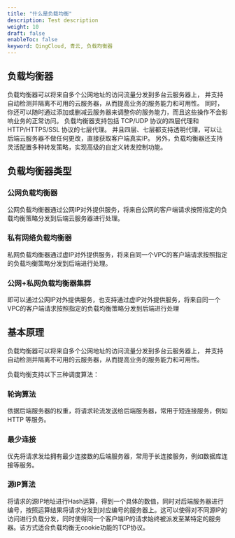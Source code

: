 ```yaml
---
title: "什么是负载均衡"
description: Test description
weight: 10
draft: false
enableToc: false
keyword: QingCloud, 青云, 负载均衡器
---
```


## 负载均衡器

负载均衡器可以将来自多个公网地址的访问流量分发到多台云服务器上， 并支持自动检测并隔离不可用的云服务器，从而提高业务的服务能力和可用性。 同时，你还可以随时通过添加或删减云服务器来调整你的服务能力，而且这些操作不会影响业务的正常访问。
负载均衡器支持包括 TCP/UDP 协议的四层代理和 HTTP/HTTPS/SSL 协议的七层代理。
并且四层、七层都支持透明代理，可以让后端云服务器不做任何更改，直接获取客户端真实IP。
另外，负载均衡器还支持灵活配置多种转发策略，实现高级的自定义转发控制功能。


## 负载均衡器类型

### 公网负载均衡器

公网负载均衡器通过公网IP对外提供服务，将来自公网的客户端请求按照指定的负载均衡策略分发到后端云服务器进行处理。

### 私有网络负载均衡器

私网负载均衡器通过虚IP对外提供服务，将来自同一个VPC的客户端请求按照指定的负载均衡策略分发到后端进行处理。

### 公网+私网负载均衡器集群

即可以通过公网IP对外提供服务，也支持通过虚IP对外提供服务，将来自同一个VPC的客户端请求按照指定的负载均衡策略分发到后端进行处理

## 基本原理

负载均衡器可以将来自多个公网地址的访问流量分发到多台云服务器上， 并支持自动检测并隔离不可用的云服务器，从而提高业务的服务能力和可用性。

负载均衡支持以下三种调度算法：


### 轮询算法

依据后端服务器的权重，将请求轮流发送给后端服务器，常用于短连接服务，例如 HTTP 等服务。

### 最少连接

优先将请求发给拥有最少连接数的后端服务器，常用于长连接服务，例如数据库连接等服务。

### 源IP算法

将请求的源IP地址进行Hash运算，得到一个具体的数值，同时对后端服务器进行编号，按照运算结果将请求分发到对应编号的服务器上。这可以使得对不同源IP的访问进行负载分发，同时使得同一个客户端IP的请求始终被派发至某特定的服务器。该方式适合负载均衡无cookie功能的TCP协议。